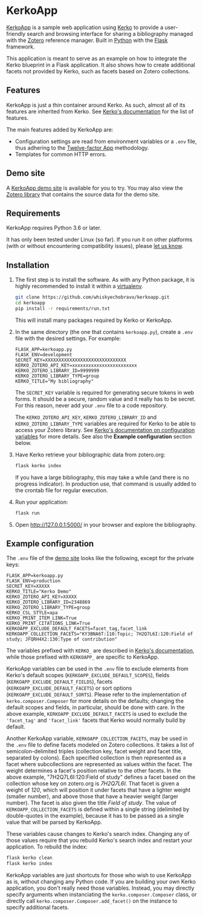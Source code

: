 # KerkoApp

[KerkoApp] is a sample web application using [Kerko] to provide a user-friendly
search and browsing interface for sharing a bibliography managed with the
[Zotero] reference manager. Built in [Python] with the [Flask] framework.

This application is meant to serve as an example on how to integrate the Kerko
blueprint in a Flask application. It also shows how to create additional facets
not provided by Kerko, such as facets based on Zotero collections.


## Features

KerkoApp is just a thin container around Kerko. As such, almost all of its
features are inherited from Kerko. See [Kerko's documentation][Kerko] for the
list of features.

The main features added by KerkoApp are:

* Configuration settings are read from environment variables or a `.env` file,
  thus adhering to the [Twelve-factor App](https://12factor.net/config)
  methodology.
* Templates for common HTTP errors.


## Demo site

A [KerkoApp demo site][KerkoApp_demo] is available for you to try. You may also
view the [Zotero library][Zotero_demo] that contains the source data for the
demo site.


## Requirements

KerkoApp requires Python 3.6 or later.

It has only been tested under Linux (so far). If you run it on other platforms
(with or without encountering compatibility issues), please [let us
know][KerkoApp_issues].


## Installation

1. The first step is to install the software. As with any Python package, it is
   highly recommended to install it within a [virtualenv].

   ```bash
   git clone https://github.com/whiskyechobravo/kerkoapp.git
   cd kerkoapp
   pip install -r requirements/run.txt
   ```

   This will install many packages required by Kerko or KerkoApp.

2. In the same directory (the one that contains `kerkoapp.py`), create a `.env`
   file with the desired settings. For example:

   ```
   FLASK_APP=kerkoapp.py
   FLASK_ENV=development
   SECRET_KEY=XXXXXXXXXXXXXXXXXXXXXXXXXXXXXX
   KERKO_ZOTERO_API_KEY=xxxxxxxxxxxxxxxxxxxxxxxx
   KERKO_ZOTERO_LIBRARY_ID=9999999
   KERKO_ZOTERO_LIBRARY_TYPE=group
   KERKO_TITLE="My bibliography"
   ```

   The `SECRET_KEY` variable is required for generating secure tokens in web
   forms. It should be a secure, random value and it really has to be secret.
   For this reason, never add your `.env` file to a code repository.

   The `KERKO_ZOTERO_API_KEY`, `KERKO_ZOTERO_LIBRARY_ID` and
   `KERKO_ZOTERO_LIBRARY_TYPE` variables are required for Kerko to be able to
   access your Zotero library. See [Kerko's documentation on configuration
   variables][Kerko_variables] for more details. See also the **Example
   configuration** section below.

3. Have Kerko retrieve your bibliographic data from zotero.org:

   ```bash
   flask kerko index
   ```

   If you have a large bibliography, this may take a while (and there is no
   progress indicator). In production use, that command is usually added to the
   crontab file for regular execution.

4. Run your application:

   ```bash
   flask run
   ```

5. Open http://127.0.0.1:5000/ in your browser and explore the bibliography.


## Example configuration

The `.env` file of the [demo site][KerkoApp_demo] looks like the following,
except for the private keys:

```
FLASK_APP=kerkoapp.py
FLASK_ENV=production
SECRET_KEY=XXXXX
KERKO_TITLE="Kerko Demo"
KERKO_ZOTERO_API_KEY=XXXXX
KERKO_ZOTERO_LIBRARY_ID=2348869
KERKO_ZOTERO_LIBRARY_TYPE=group
KERKO_CSL_STYLE=apa
KERKO_PRINT_ITEM_LINK=True
KERKO_PRINT_CITATIONS_LINK=True
KERKOAPP_EXCLUDE_DEFAULT_FACETS=facet_tag,facet_link
KERKOAPP_COLLECTION_FACETS="KY3BNA6T:110:Topic; 7H2Q7L6I:120:Field of study; JFQRH4X2:130:Type of contribution"
```

The variables prefixed with `KERKO_` are described in [Kerko's
documentation][Kerko_variables], while those prefixed with `KERKOAPP_` are
specific to KerkoApp.

KerkoApp variables can be used in the `.env` file to exclude elements from
Kerko's default scopes (`KERKOAPP_EXCLUDE_DEFAULT_SCOPES`), fields
(`KERKOAPP_EXCLUDE_DEFAULT_FIELDS`), facets (`KERKOAPP_EXCLUDE_DEFAULT_FACETS`)
or sort options (`KERKOAPP_EXCLUDE_DEFAULT_SORTS`). Please refer to the
implementation of `kerko.composer.Composer` for more details on the defaults;
changing the default scopes and fields, in particular, should be done with care.
In the above example, `KERKOAPP_EXCLUDE_DEFAULT_FACETS` is used to exclude the
`'facet_tag'` and `'facet_link'` facets that Kerko would normally build by
default.

Another KerkoApp variable, `KERKOAPP_COLLECTION_FACETS`, may be used in the
`.env` file to define facets modeled on Zotero collections. It takes a list of
semicolon-delimited triples (collection key, facet weight and facet title,
separated by colons). Each specified collection is then represented as a facet
where subcollections are represented as values within the facet. The weight
determines a facet's position relative to the other facets. In the above
example, "7H2Q7L6I:120:Field of study" defines a facet based on the collection
whose key on zotero.org is _7H2Q7L6I_. That facet is given a weight of _120_,
which will position it under facets that have a lighter weight (smaller number),
and above those that have a heavier weight (larger number). The facet is also
given the title _Field of study_. The value of `KERKOAPP_COLLECTION_FACETS` is
defined within a single string (delimited by double-quotes in the example),
because it has to be passed as a single value that will be parsed by KerkoApp.

These variables cause changes to Kerko's search index. Changing any of those
values require that you rebuild Kerko's search index and restart your
application. To rebuild the index:

```bash
flask kerko clean
flask kerko index
```

KerkoApp variables are just shortcuts for those who wish to use KerkoApp as is,
without changing any Python code. If you are building your own Kerko
application, you don't really need those variables. Instead, you may directly
specify arguments when instanciating the `kerko.composer.Composer` class, or
directly call `kerko.composer.Composer.add_facet()` on the instance to specify
additional facets.



[Flask]: https://pypi.org/project/Flask/
[Kerko]: https://github.com/whiskyechobravo/kerko
[Kerko_variables]: https://github.com/whiskyechobravo/kerko#configuration-variables
[KerkoApp]: https://github.com/whiskyechobravo/kerkoapp
[KerkoApp_demo]: https://demo.kerko.whiskyechobravo.com
[KerkoApp_issues]: https://github.com/whiskyechobravo/kerkoapp/issues
[Python]: https://www.python.org/
[virtualenv]: https://virtualenv.pypa.io/en/latest/
[Zotero]: https://www.zotero.org/
[Zotero_demo]: https://www.zotero.org/groups/2348869/kerko_demo/items
